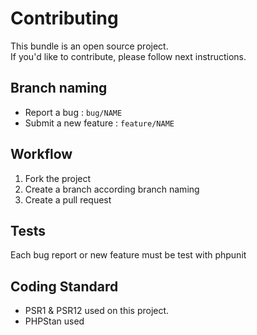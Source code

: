 # Contributing
This bundle is an open source project.   
If you'd like to contribute, please follow next instructions.

## Branch naming
- Report a bug : `bug/NAME`
- Submit a new feature : `feature/NAME`

## Workflow
1. Fork the project
2. Create a branch according branch naming
3. Create a pull request

## Tests
Each bug report or new feature must be test with phpunit

## Coding Standard
- PSR1 & PSR12 used on this project.
- PHPStan used
